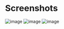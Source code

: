 # Screenshots
![image](https://github.com/user-attachments/assets/a5be70d1-1b33-422c-ad9f-b01db0813bf0)
![image](https://github.com/user-attachments/assets/c9d122f7-b3cf-494f-b6f3-4339fc81e2b0)
![image](https://github.com/user-attachments/assets/69013d82-42fc-4d99-a009-d7db4968e060)
